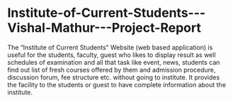# Institute-of-Current-Students---Vishal-Mathur---Project-Report
The “Institute of Current Students” Website (web based application) is useful for the students, faculty, guest who likes to display result as well schedules of examination and all that task like event, news, students can find out list of fresh courses offered by them and admission procedure, discussion forum, fee structure etc. without going to institute. It provides the facility to the students or guest to have complete information about the institute.
